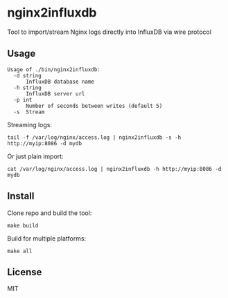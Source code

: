 # nginx2influxdb

Tool to import/stream Nginx logs directly into InfluxDB via wire protocol

## Usage

```
Usage of ./bin/nginx2influxdb:
  -d string
      InfluxDB database name
  -h string
      InfluxDB server url
  -p int
      Number of seconds between writes (default 5)
  -s  Stream
```

Streaming logs:

```
tail -f /var/log/nginx/access.log | nginx2influxdb -s -h http://myip:8086 -d mydb
```

Or just plain import:

```
cat /var/log/nginx/access.log | nginx2influxdb -h http://myip:8086 -d mydb
```

## Install

Clone repo and build the tool:

```
make build
```

Build for multiple platforms:

```
make all
```

## License

MIT